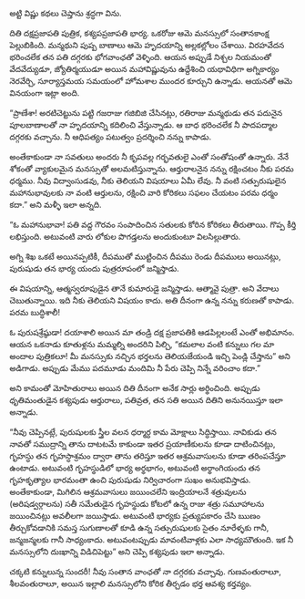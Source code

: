 ﻿అట్టి విష్ణు కథలు చెప్తాను శ్రద్ధగా విను. 

దితి దక్షప్రజాపతి పుత్రిక, కశ్యపప్రజాపతి భార్య. ఒకరోజు ఆమె మనస్సులో సంతానకాంక్ష పెల్లుబికింది. మన్మథుని పుష్ప బాణాలు ఆమె హృదయాన్ని అల్లకల్లోలం చేశాయి. విరహవేదన భరించలేక తన పతి దగ్గరకు భోగవాంఛతో వెళ్ళింది. ఆయన అప్పుడే నిశ్చల నియమంతో వేదవేద్యుడూ, జ్యోతిర్మయుడూ అయిన మహావిష్ణువును ఉద్దేశించి యథావిధిగా అగ్నికార్యం నెరవేర్చి, సూర్యాస్తమయ సమయంలో హోమశాల ముందర కూర్చుని ఉన్నాడు. ఆయనతో ఆమె వినయంగా ఇట్లా అంది. 

“ప్రాణేశా! అరటిచెట్టును పట్టి గజరాజు గజిబిజి చేసినట్లు, రతిరాజు మన్మథుడు తన పదునైన పూలబాణాలతో నా హృదయాన్ని కదిలించి వేస్తున్నాడు. ఆ బాధ భరించలేక నీ పాదపద్మాల దగ్గరకు వచ్చాను. నీ ఆధిపత్యం పటుత్వం ప్రదర్శించి నన్ను కాపాడు. 

అంతేకాకుండా నా సవతులు అందరు నీ కృపవల్ల గర్భవతులై ఎంతో సంతోషంతో ఉన్నారు. నేనే శోకంతో వ్యాకులమైన మనస్సుతో అలమటిస్తున్నాను. ఆర్తురాలనైన నన్ను రక్షించటం నీకు పరమ ధర్మము. నీవు విద్వాంసుడవు, నీకు తెలియని విషయాలు ఏమీ లేవు. నీ వంటి సత్పురుషులైన మహానుభావులకు నా వంటి ఆర్తులను, రక్షించి వారి కోరికలు సఫలం చేయటం పరమ ధర్మం కదా.” అని మళ్ళీ ఇలా అన్నది. 

“ఓ మహానుభావా! పతి వద్ద గౌరవం సంపాదించిన సతులకు కోరిన కోరికలు తీరుతాయి. గొప్ప కీర్తి లభిస్తుంది. అటువంటి వారు లోకుల పొగడ్తలను అందుకుంటూ విలసిల్లుతారు. 

అగ్ని శిఖ ఒకటే అయినప్పటికీ, దీపముతో ముట్టించిన దీపము రెండు దీపములు అయినట్లు, పురుషుడు తన భార్య యందు పుత్రరూపంలో జన్మిస్తాడు. 

ఈ విషయాన్ని, ఆత్మస్వరూపుడైన తానే కుమారుడై జన్మిస్తాడు. ఆత్మావై పుత్రా. అని వేదాలు చెబుతున్నాయి. ఇది నీకు తెలియని విషయం కాదు. అతి దీనంగా ఉన్న నన్ను కరుణతో కాపాడు. పరమ బుద్ధిశాలీ! 

ఓ పురుషశ్రేష్ఠుడా! దయాశాలి అయిన మా తండ్రి దక్ష ప్రజాపతికి ఆడపిల్లలంటే ఎంతో అభిమానం. ఆయన ఒకనాడు కూతుళ్లను మమ్మల్ని అందరిని పిల్చి, “కమలాల వంటి కన్నులు గల మా అందాల పుత్రికలూ! మీ మనస్సుకు నచ్చిన భర్తలను తెలియజేయండి ఇచ్చి పెండ్లి చేస్తాను” అని అడిగాడు. అప్పుడు మేము పదమూడు మందిమి నీ పేరు చెప్పి నిన్నే వరించాం కదా.” 

అని కామంతో మోహితురాలు అయిన దితి దీనంగా అనేక సార్లు అర్థించింది. అప్పుడు ధృతిమంతుడైన కశ్యపుడు ఆర్తురాలు, పతివ్రత, తన సతి అయిన దితిని అనునయిస్తూ ఇలా అన్నాడు. 

“నీవు చెప్పినట్లే, పురుషులకు స్త్రీల వలన ధర్మార్ధ కామ మోక్షాలు సిద్ధిస్తాయి. నావికుడు తన నావతో సముద్రాన్ని తాను దాటటమే కాకుండా ఇతర ప్రయాణీకులను కూడా దాటించినట్లు, గృహస్ధు తన గృహస్ధాశ్రమం ద్వారా తాను తరిస్తూ ఇతర ఆశ్రమవాసులను కూడా తరింపచేస్తూ ఉంటాడు. అటువంటి గృహస్థుడిలో భార్య అర్థభాగం, అటువంటి అర్థాంగియందు తన గృహకృత్యాల భారమంతా ఉంచి పురుషుడు నిర్విచారంగా సుఖం అనుభవిస్తాడు. అంతేకాకుండా, మిగిలిన ఆశ్రమవాసులు జయించలేని ఇంద్రియాలనే శత్రువులను (అరిషడ్వర్గాలను) సతీ సమేతుడైన గృహస్థుడు కోటలో ఉన్న రాజు శత్రు సమూహాలను జయించినట్లు అవలీలగా జయిస్తాడు. అటువంటి భార్యకు ప్రత్యుపకారం చేసి ఋణం తీర్చుకోవడానికి సమస్త సుగుణాలతో కూడి ఉన్న సత్పురుషులకు సైతం నూరేళ్ళకు గానీ, జన్మజన్మలకు గానీ సాధ్యంకాదు. అటువంటప్పుడు మావంటివాళ్లకు ఎలా సాధ్యమౌతుంది. ఇక నీ మనస్సులోని దుఃఖాన్ని విడిచిపెట్టు” అని చెప్పి కశ్యపుడు ఇలా అన్నాడు. 

చక్కటి కన్నులున్న సుందరీ! నీవు సంతాన వాంఛతో నా దగ్గరకు వచ్చావు. గుణవంతురాలూ, శీలవంతురాలూ, అయిన ఇల్లాలి మనస్సులోని కోరిక తీర్చడం భర్త ఆవశ్య కర్తవ్యం. 

